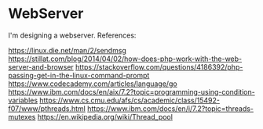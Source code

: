 # WebServer

I'm designing a webserver.
References:

https://linux.die.net/man/2/sendmsg
https://stillat.com/blog/2014/04/02/how-does-php-work-with-the-web-server-and-browser
https://stackoverflow.com/questions/4186392/php-passing-get-in-the-linux-command-prompt
https://www.codecademy.com/articles/language/go
https://www.ibm.com/docs/en/aix/7.2?topic=programming-using-condition-variables
https://www.cs.cmu.edu/afs/cs/academic/class/15492-f07/www/pthreads.html
https://www.ibm.com/docs/en/i/7.2?topic=threads-mutexes
https://en.wikipedia.org/wiki/Thread_pool
